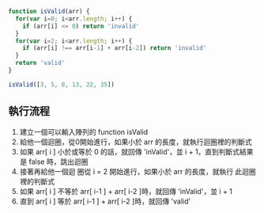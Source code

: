 ``` js
function isValid(arr) {
  for(var i=0; i<arr.length; i++) {
    if (arr[i] <= 0) return 'invalid'
  }
  for(var i=2; i<arr.length; i++) {
    if (arr[i] !== arr[i-1] + arr[i-2]) return 'invalid'
  }
  return 'valid'
}

isValid([3, 5, 8, 13, 22, 35])
```

## 執行流程
1. 建立一個可以輸入陣列的 function isValid
2. 給他一個迴圈，從0開始進行，如果小於 arr 的長度，就執行迴圈裡的判斷式
3. 如果 arr[ i ] 小於或等於 0 的話，就回傳 'inValid'，並 i + 1，直到判斷式結果是 false 時，跳出迴圈
4. 接著再給他一個迴 圈從 i = 2 開始進行，如果小於 arr 的長度，就執行 此迴圈裡的判斷式
5. 如果 arr[ i ] 不等於 arr[ i-1 ] + arr[ i-2 ]時，就回傳 'inValid'，並 i + 1
6. 直到 arr[ i ] 等於 arr[ i-1 ] + arr[ i-2 ]時，就回傳 'valid'
